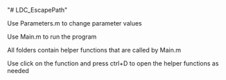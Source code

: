 "# LDC_EscapePath" 

Use Parameters.m to change parameter values

Use Main.m to run the program

All folders contain helper functions that are called by Main.m

Use click on the function and press ctrl+D to open the helper functions as needed